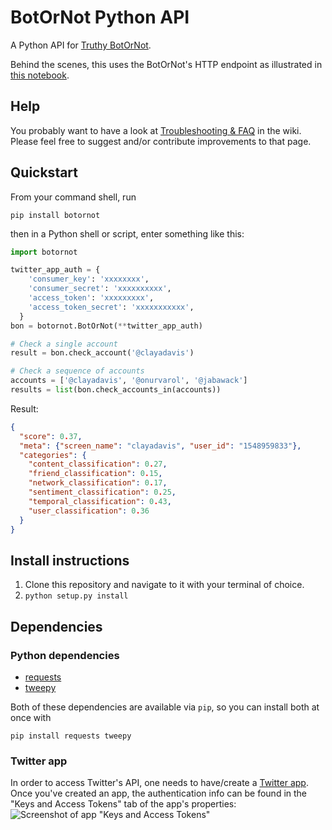 # BotOrNot Python API
A Python API for [Truthy BotOrNot](http://truthy.indiana.edu/botornot/).

Behind the scenes, this uses the BotOrNot's HTTP endpoint as illustrated in
[this notebook](http://truthy.indiana.edu/botornot/http-api.html).

## Help
You probably want to have a look at [Troubleshooting & FAQ](/truthy/botornot-python/wiki/Troubleshooting-&-FAQ) in the wiki. Please feel free to suggest and/or contribute improvements to that page.

## Quickstart
From your command shell, run 

```
pip install botornot
```

then in a Python shell or script, enter something like this:
```python
import botornot

twitter_app_auth = {
    'consumer_key': 'xxxxxxxx',
    'consumer_secret': 'xxxxxxxxxx',
    'access_token': 'xxxxxxxxx',
    'access_token_secret': 'xxxxxxxxxxx',
  }
bon = botornot.BotOrNot(**twitter_app_auth)

# Check a single account
result = bon.check_account('@clayadavis')

# Check a sequence of accounts
accounts = ['@clayadavis', '@onurvarol', '@jabawack']
results = list(bon.check_accounts_in(accounts))
```

Result:
```json
{
  "score": 0.37,
  "meta": {"screen_name": "clayadavis", "user_id": "1548959833"},
  "categories": {
    "content_classification": 0.27,
    "friend_classification": 0.15,
    "network_classification": 0.17,
    "sentiment_classification": 0.25,
    "temporal_classification": 0.43,
    "user_classification": 0.36
  }
}
```

## Install instructions

1. Clone this repository and navigate to it with your terminal of choice.
2. `python setup.py install`

## Dependencies

### Python dependencies
* [requests](http://docs.python-requests.org/en/latest/)
* [tweepy](https://github.com/tweepy/tweepy)

Both of these dependencies are available via `pip`, so you can install both at once with

    pip install requests tweepy
    
### Twitter app
In order to access Twitter's API, one needs to have/create a [Twitter app](https://apps.twitter.com/).
Once you've created an app, the authentication info can be found in the "Keys and Access Tokens" tab of the app's properties:
![Screenshot of app "Keys and Access Tokens"](https://s3.amazonaws.com/clayadavis_public/twitter_app_keys.png)



